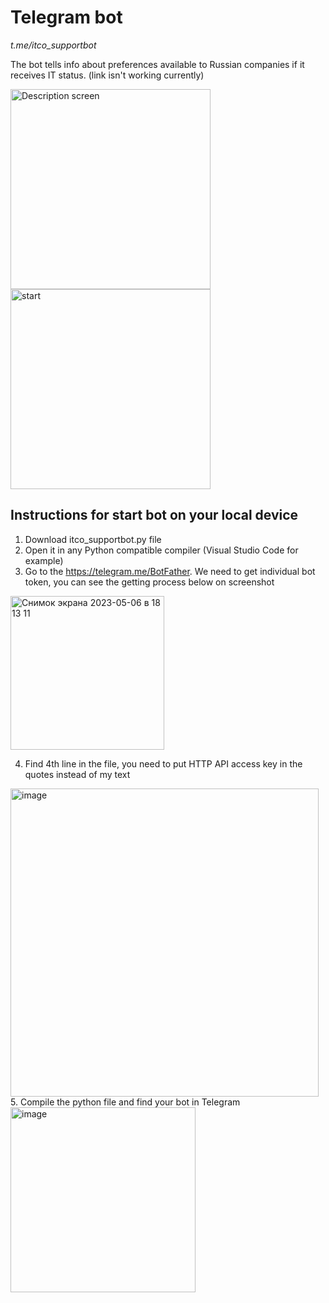 # Telegram bot
*t.me/itco_supportbot*

The bot tells info about preferences available to Russian companies if it receives IT status.
(link isn't working currently)

<img width="320" alt="Description screen" src="https://user-images.githubusercontent.com/33777975/176602420-b7c99373-9368-470b-a36d-1cb0efb7650b.png"><img width="320" alt="start" src="https://user-images.githubusercontent.com/33777975/176602643-016ac2c1-c684-4eec-bd42-8bc06fe49368.png">

## Instructions for start bot on your local device
1. Download itco_supportbot.py file
2. Open it in any Python compatible compiler (Visual Studio Code for example)
3. Go to the https://telegram.me/BotFather. We need to get individual bot token, you can see the getting process below on screenshot
<img width="246" alt="Снимок экрана 2023-05-06 в 18 13 11" src="https://user-images.githubusercontent.com/33777975/236609219-a19d499c-5ad3-4da5-9cab-9e15fc7c33da.png">


4. Find 4th line in the file, you need to put HTTP API access key in the quotes instead of my text
<img width="493" alt="image" src="https://user-images.githubusercontent.com/33777975/236608900-6cfcde87-d636-4520-b8d1-54da7c655afa.png">
5. Compile the python file and find your bot in Telegram
<img width="296" alt="image" src="https://user-images.githubusercontent.com/33777975/236609275-084dd01e-c501-499c-9cd4-54cfcd5f5437.png">
